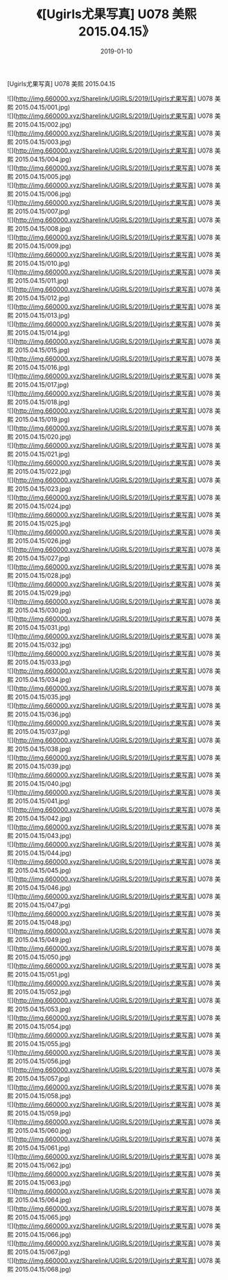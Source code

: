 ﻿---
layout: post
title:  《[Ugirls尤果写真] U078 美熙 2015.04.15》
date:   2019-01-10
img: http://img.660000.xyz/Sharelink/UGIRLS/2019/[Ugirls尤果写真] U078 美熙 2015.04.15/000.jpg
categories: [美女, 清纯, 唯美]
---

[Ugirls尤果写真] U078 美熙 2015.04.15

 ![](http://img.660000.xyz/Sharelink/UGIRLS/2019/[Ugirls尤果写真] U078 美熙 2015.04.15/001.jpg) <br>![](http://img.660000.xyz/Sharelink/UGIRLS/2019/[Ugirls尤果写真] U078 美熙 2015.04.15/002.jpg) <br>![](http://img.660000.xyz/Sharelink/UGIRLS/2019/[Ugirls尤果写真] U078 美熙 2015.04.15/003.jpg) <br>![](http://img.660000.xyz/Sharelink/UGIRLS/2019/[Ugirls尤果写真] U078 美熙 2015.04.15/004.jpg) <br>![](http://img.660000.xyz/Sharelink/UGIRLS/2019/[Ugirls尤果写真] U078 美熙 2015.04.15/005.jpg) <br>![](http://img.660000.xyz/Sharelink/UGIRLS/2019/[Ugirls尤果写真] U078 美熙 2015.04.15/006.jpg) <br>![](http://img.660000.xyz/Sharelink/UGIRLS/2019/[Ugirls尤果写真] U078 美熙 2015.04.15/007.jpg) <br>![](http://img.660000.xyz/Sharelink/UGIRLS/2019/[Ugirls尤果写真] U078 美熙 2015.04.15/008.jpg) <br>![](http://img.660000.xyz/Sharelink/UGIRLS/2019/[Ugirls尤果写真] U078 美熙 2015.04.15/009.jpg) <br>![](http://img.660000.xyz/Sharelink/UGIRLS/2019/[Ugirls尤果写真] U078 美熙 2015.04.15/010.jpg) <br>![](http://img.660000.xyz/Sharelink/UGIRLS/2019/[Ugirls尤果写真] U078 美熙 2015.04.15/011.jpg) <br>![](http://img.660000.xyz/Sharelink/UGIRLS/2019/[Ugirls尤果写真] U078 美熙 2015.04.15/012.jpg) <br>![](http://img.660000.xyz/Sharelink/UGIRLS/2019/[Ugirls尤果写真] U078 美熙 2015.04.15/013.jpg) <br>![](http://img.660000.xyz/Sharelink/UGIRLS/2019/[Ugirls尤果写真] U078 美熙 2015.04.15/014.jpg) <br>![](http://img.660000.xyz/Sharelink/UGIRLS/2019/[Ugirls尤果写真] U078 美熙 2015.04.15/015.jpg) <br>![](http://img.660000.xyz/Sharelink/UGIRLS/2019/[Ugirls尤果写真] U078 美熙 2015.04.15/016.jpg) <br>![](http://img.660000.xyz/Sharelink/UGIRLS/2019/[Ugirls尤果写真] U078 美熙 2015.04.15/017.jpg) <br>![](http://img.660000.xyz/Sharelink/UGIRLS/2019/[Ugirls尤果写真] U078 美熙 2015.04.15/018.jpg) <br>![](http://img.660000.xyz/Sharelink/UGIRLS/2019/[Ugirls尤果写真] U078 美熙 2015.04.15/019.jpg) <br>![](http://img.660000.xyz/Sharelink/UGIRLS/2019/[Ugirls尤果写真] U078 美熙 2015.04.15/020.jpg) <br>![](http://img.660000.xyz/Sharelink/UGIRLS/2019/[Ugirls尤果写真] U078 美熙 2015.04.15/021.jpg) <br>![](http://img.660000.xyz/Sharelink/UGIRLS/2019/[Ugirls尤果写真] U078 美熙 2015.04.15/022.jpg) <br>![](http://img.660000.xyz/Sharelink/UGIRLS/2019/[Ugirls尤果写真] U078 美熙 2015.04.15/023.jpg) <br>![](http://img.660000.xyz/Sharelink/UGIRLS/2019/[Ugirls尤果写真] U078 美熙 2015.04.15/024.jpg) <br>![](http://img.660000.xyz/Sharelink/UGIRLS/2019/[Ugirls尤果写真] U078 美熙 2015.04.15/025.jpg) <br>![](http://img.660000.xyz/Sharelink/UGIRLS/2019/[Ugirls尤果写真] U078 美熙 2015.04.15/026.jpg) <br>![](http://img.660000.xyz/Sharelink/UGIRLS/2019/[Ugirls尤果写真] U078 美熙 2015.04.15/027.jpg) <br>![](http://img.660000.xyz/Sharelink/UGIRLS/2019/[Ugirls尤果写真] U078 美熙 2015.04.15/028.jpg) <br>![](http://img.660000.xyz/Sharelink/UGIRLS/2019/[Ugirls尤果写真] U078 美熙 2015.04.15/029.jpg) <br>![](http://img.660000.xyz/Sharelink/UGIRLS/2019/[Ugirls尤果写真] U078 美熙 2015.04.15/030.jpg) <br>![](http://img.660000.xyz/Sharelink/UGIRLS/2019/[Ugirls尤果写真] U078 美熙 2015.04.15/031.jpg) <br>![](http://img.660000.xyz/Sharelink/UGIRLS/2019/[Ugirls尤果写真] U078 美熙 2015.04.15/032.jpg) <br>![](http://img.660000.xyz/Sharelink/UGIRLS/2019/[Ugirls尤果写真] U078 美熙 2015.04.15/033.jpg) <br>![](http://img.660000.xyz/Sharelink/UGIRLS/2019/[Ugirls尤果写真] U078 美熙 2015.04.15/034.jpg) <br>![](http://img.660000.xyz/Sharelink/UGIRLS/2019/[Ugirls尤果写真] U078 美熙 2015.04.15/035.jpg) <br>![](http://img.660000.xyz/Sharelink/UGIRLS/2019/[Ugirls尤果写真] U078 美熙 2015.04.15/036.jpg) <br>![](http://img.660000.xyz/Sharelink/UGIRLS/2019/[Ugirls尤果写真] U078 美熙 2015.04.15/037.jpg) <br>![](http://img.660000.xyz/Sharelink/UGIRLS/2019/[Ugirls尤果写真] U078 美熙 2015.04.15/038.jpg) <br>![](http://img.660000.xyz/Sharelink/UGIRLS/2019/[Ugirls尤果写真] U078 美熙 2015.04.15/039.jpg) <br>![](http://img.660000.xyz/Sharelink/UGIRLS/2019/[Ugirls尤果写真] U078 美熙 2015.04.15/040.jpg) <br>![](http://img.660000.xyz/Sharelink/UGIRLS/2019/[Ugirls尤果写真] U078 美熙 2015.04.15/041.jpg) <br>![](http://img.660000.xyz/Sharelink/UGIRLS/2019/[Ugirls尤果写真] U078 美熙 2015.04.15/042.jpg) <br>![](http://img.660000.xyz/Sharelink/UGIRLS/2019/[Ugirls尤果写真] U078 美熙 2015.04.15/043.jpg) <br>![](http://img.660000.xyz/Sharelink/UGIRLS/2019/[Ugirls尤果写真] U078 美熙 2015.04.15/044.jpg) <br>![](http://img.660000.xyz/Sharelink/UGIRLS/2019/[Ugirls尤果写真] U078 美熙 2015.04.15/045.jpg) <br>![](http://img.660000.xyz/Sharelink/UGIRLS/2019/[Ugirls尤果写真] U078 美熙 2015.04.15/046.jpg) <br>![](http://img.660000.xyz/Sharelink/UGIRLS/2019/[Ugirls尤果写真] U078 美熙 2015.04.15/047.jpg) <br>![](http://img.660000.xyz/Sharelink/UGIRLS/2019/[Ugirls尤果写真] U078 美熙 2015.04.15/048.jpg) <br>![](http://img.660000.xyz/Sharelink/UGIRLS/2019/[Ugirls尤果写真] U078 美熙 2015.04.15/049.jpg) <br>![](http://img.660000.xyz/Sharelink/UGIRLS/2019/[Ugirls尤果写真] U078 美熙 2015.04.15/050.jpg) <br>![](http://img.660000.xyz/Sharelink/UGIRLS/2019/[Ugirls尤果写真] U078 美熙 2015.04.15/051.jpg) <br>![](http://img.660000.xyz/Sharelink/UGIRLS/2019/[Ugirls尤果写真] U078 美熙 2015.04.15/052.jpg) <br>![](http://img.660000.xyz/Sharelink/UGIRLS/2019/[Ugirls尤果写真] U078 美熙 2015.04.15/053.jpg) <br>![](http://img.660000.xyz/Sharelink/UGIRLS/2019/[Ugirls尤果写真] U078 美熙 2015.04.15/054.jpg) <br>![](http://img.660000.xyz/Sharelink/UGIRLS/2019/[Ugirls尤果写真] U078 美熙 2015.04.15/055.jpg) <br>![](http://img.660000.xyz/Sharelink/UGIRLS/2019/[Ugirls尤果写真] U078 美熙 2015.04.15/056.jpg) <br>![](http://img.660000.xyz/Sharelink/UGIRLS/2019/[Ugirls尤果写真] U078 美熙 2015.04.15/057.jpg) <br>![](http://img.660000.xyz/Sharelink/UGIRLS/2019/[Ugirls尤果写真] U078 美熙 2015.04.15/058.jpg) <br>![](http://img.660000.xyz/Sharelink/UGIRLS/2019/[Ugirls尤果写真] U078 美熙 2015.04.15/059.jpg) <br>![](http://img.660000.xyz/Sharelink/UGIRLS/2019/[Ugirls尤果写真] U078 美熙 2015.04.15/060.jpg) <br>![](http://img.660000.xyz/Sharelink/UGIRLS/2019/[Ugirls尤果写真] U078 美熙 2015.04.15/061.jpg) <br>![](http://img.660000.xyz/Sharelink/UGIRLS/2019/[Ugirls尤果写真] U078 美熙 2015.04.15/062.jpg) <br>![](http://img.660000.xyz/Sharelink/UGIRLS/2019/[Ugirls尤果写真] U078 美熙 2015.04.15/063.jpg) <br>![](http://img.660000.xyz/Sharelink/UGIRLS/2019/[Ugirls尤果写真] U078 美熙 2015.04.15/064.jpg) <br>![](http://img.660000.xyz/Sharelink/UGIRLS/2019/[Ugirls尤果写真] U078 美熙 2015.04.15/065.jpg) <br>![](http://img.660000.xyz/Sharelink/UGIRLS/2019/[Ugirls尤果写真] U078 美熙 2015.04.15/066.jpg) <br>![](http://img.660000.xyz/Sharelink/UGIRLS/2019/[Ugirls尤果写真] U078 美熙 2015.04.15/067.jpg) <br>![](http://img.660000.xyz/Sharelink/UGIRLS/2019/[Ugirls尤果写真] U078 美熙 2015.04.15/068.jpg) <br>
